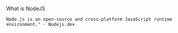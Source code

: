 What is NodeJS
```
Node.js is an open-source and cross-platform JavaScript runtime environment." - Nodejs.dev
```
